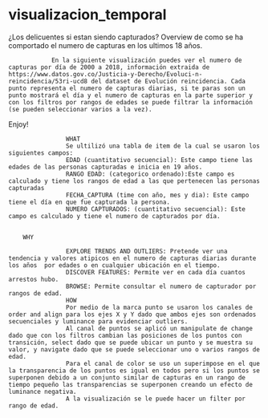 # visualizacion_temporal
¿Los delicuentes si estan siendo capturados?
			Overview de como se ha comportado el numero de capturas en los ultimos 18 años.
      
				En la siguiente visualización puedes ver el numero de capturas por día de 2000 a 2018, información extraida de https://www.datos.gov.co/Justicia-y-Derecho/Evoluci-n-reincidencia/53ri-ucd8 del dataset de Evolución reincidencia. Cada punto representa el numero de capturas diarias, si te paras son un punto mostrará el día y el numero de capturas en la parte superior y con los filtros por rangos de edades se puede filtrar la información (se pueden seleccionar varios a la vez).
Enjoy!

					WHAT
					Se ultilizó una tabla de item de la cual se usaron los siguientes campos:
					EDAD (cuantitativo secuencial): Este campo tiene las edades de las personas capturadas e inicia en 19 años.
					RANGO EDAD: (categorico ordenado):Este campo es calculado y tiene los rangos de edad a las que pertenecen las personas capturadas
					FECHA_CAPTURA (time con año, mes y dia): Este campo tiene el día en que fue capturada la persona.
					NUMERO CAPTURADOS: (cuantitativo secuencial): Este campo es calculado y tiene el numero de capturados por día.
		
		
		WHY

					EXPLORE TRENDS AND OUTLIERS: Pretende ver una tendencia y valores atipicos en el numero de capturas diarias durante los años  por edades o en cualquier ubicación en el tiempo.
					DISCOVER FEATURES: Permite ver en cada día cuantos arrestos hubo.
					BROWSE: Permite consultar el numero de capturador por rangos de edad. 
					HOW
					Por medio de la marca punto se usaron los canales de order and align para los ejes X y Y dado que ambos ejes son ordenados secuenciales y luminance para evidenciar outliers.
					Al canal de puntos se aplicó un manipulate de change dado que con los filtros cambian las posiciones de los puntos con transición, select dado que se puede ubicar un punto y se muestra su valor, y navigate dado que se puede seleccionar uno o varios rangos de edad.
					Para el canal de color se uso un superimpose en el que la transparencia de los puntos es igual en todos pero si los puntos se superponen debido a un conjunto similar de capturas en un rango de tiempo pequeño las transparencias se superponen creando un efecto de luminance negativa.
					A la visualización se le puede hacer un filter por rango de edad.
